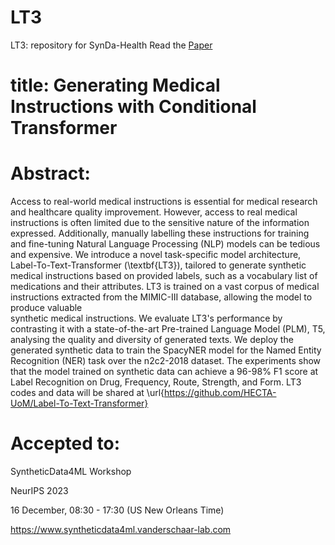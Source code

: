 # LT3
LT3: repository for SynDa-Health 
Read the [Paper](https://github.com/HECTA-UoM/Label-To-Text-Transformer/blob/main/61_generating_medical_instruction.pdf)

# title: Generating Medical Instructions with Conditional Transformer

# Abstract: 
Access to real-world medical instructions is essential for medical research and healthcare quality improvement. 
However, access to real medical instructions is often limited due to the sensitive nature of the information expressed. 
Additionally, manually labelling these instructions for training and fine-tuning Natural Language Processing (NLP) models can be tedious and expensive. 
We introduce a novel task-specific model architecture, Label-To-Text-Transformer (\textbf{LT3}), tailored to generate synthetic medical instructions based on provided labels, such as a vocabulary list of medications and their attributes.
LT3 is trained on a vast corpus of medical instructions extracted from the MIMIC-III database, allowing the model to produce valuable  
synthetic medical instructions. 
We evaluate LT3's performance by contrasting it with a state-of-the-art Pre-trained Language Model (PLM), T5, analysing the quality and diversity of generated texts. 
We deploy the generated synthetic data to train the SpacyNER model for the Named Entity Recognition (NER) task over the n2c2-2018 dataset.
The experiments show that the model trained on synthetic data can achieve a 96-98\% F1 score at Label Recognition on Drug, Frequency, Route, Strength, and Form.
LT3 codes and data will be shared at \url{https://github.com/HECTA-UoM/Label-To-Text-Transformer}

# Accepted to:
SyntheticData4ML Workshop

NeurIPS 2023

16 December, 08:30 - 17:30 (US New Orleans Time) 


https://www.syntheticdata4ml.vanderschaar-lab.com 
